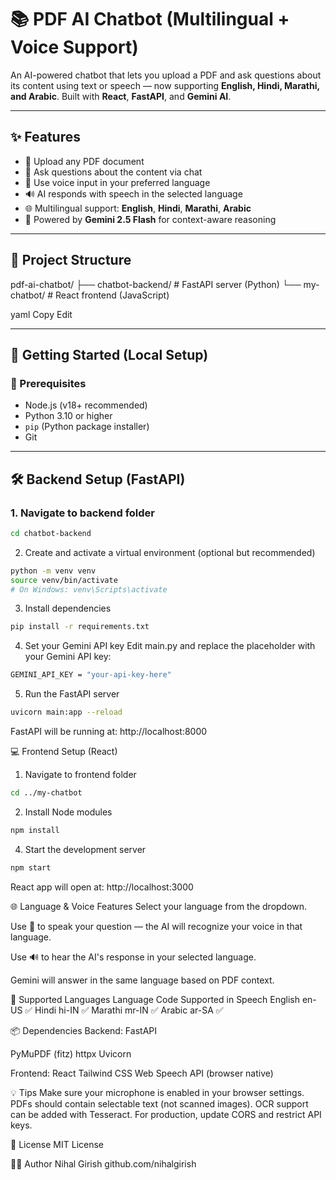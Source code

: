 # 📚 PDF AI Chatbot (Multilingual + Voice Support)

An AI-powered chatbot that lets you upload a PDF and ask questions about its content using text or speech — now supporting **English, Hindi, Marathi, and Arabic**. Built with **React**, **FastAPI**, and **Gemini AI**.

---

## ✨ Features

- 📄 Upload any PDF document
- 💬 Ask questions about the content via chat
- 🎤 Use voice input in your preferred language
- 🔊 AI responds with speech in the selected language
- 🌐 Multilingual support: **English**, **Hindi**, **Marathi**, **Arabic**
- 🧠 Powered by **Gemini 2.5 Flash** for context-aware reasoning

---

## 📁 Project Structure

pdf-ai-chatbot/
├── chatbot-backend/ # FastAPI server (Python)
└── my-chatbot/ # React frontend (JavaScript)

yaml
Copy
Edit

---

## 🚀 Getting Started (Local Setup)

### 🧱 Prerequisites

- Node.js (v18+ recommended)
- Python 3.10 or higher
- `pip` (Python package installer)
- Git

---

## 🛠️ Backend Setup (FastAPI)

### 1. Navigate to backend folder

```bash
cd chatbot-backend
```
2. Create and activate a virtual environment (optional but recommended)
```bash
python -m venv venv
source venv/bin/activate
# On Windows: venv\Scripts\activate
```
3. Install dependencies
```bash
pip install -r requirements.txt
```
4. Set your Gemini API key
Edit main.py and replace the placeholder with your Gemini API key:
```bash
GEMINI_API_KEY = "your-api-key-here"
```
5. Run the FastAPI server
```bash
uvicorn main:app --reload
```
FastAPI will be running at: http://localhost:8000

💻 Frontend Setup (React)
1. Navigate to frontend folder
```bash
cd ../my-chatbot
```
2. Install Node modules
```bash
npm install
```
4. Start the development server
```bash
npm start
```
React app will open at: http://localhost:3000

🌐 Language & Voice Features
Select your language from the dropdown.

Use 🎤 to speak your question — the AI will recognize your voice in that language.

Use 🔊 to hear the AI's response in your selected language.

Gemini will answer in the same language based on PDF context.

🧪 Supported Languages
Language	Code	Supported in Speech
English	en-US	✅
Hindi	hi-IN	✅
Marathi	mr-IN	✅
Arabic	ar-SA	✅

📦 Dependencies
Backend:
FastAPI

PyMuPDF (fitz)
httpx
Uvicorn

Frontend:
React
Tailwind CSS
Web Speech API (browser native)

💡 Tips
Make sure your microphone is enabled in your browser settings.
PDFs should contain selectable text (not scanned images). OCR support can be added with Tesseract.
For production, update CORS and restrict API keys.

📃 License
MIT License

🧑‍💻 Author
Nihal Girish
github.com/nihalgirish
